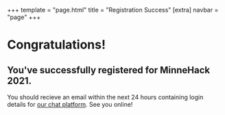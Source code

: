 +++
template = "page.html"
title = "Registration Success"
[extra]
navbar = "page"
+++

# Congratulations!

## You've successfully registered for MinneHack 2021.

You should recieve an email within the next 24 hours containing login details for [our chat
platform](https://chat.minnehack.io). See you online!
